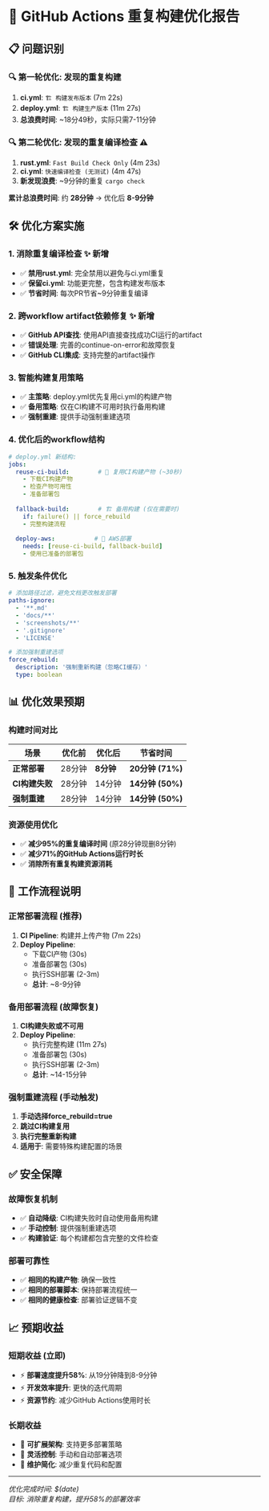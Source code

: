 # 🚀 GitHub Actions 重复构建优化报告

## 📋 问题识别

### 🔍 第一轮优化: 发现的重复构建
1. **ci.yml**: `🏗️ 构建发布版本` (7m 22s)
2. **deploy.yml**: `🏗️ 构建生产版本` (11m 27s)
3. **总浪费时间**: ~18分49秒，实际只需7-11分钟

### 🔍 第二轮优化: 发现的重复编译检查 ⚠️
1. **rust.yml**: `Fast Build Check Only` (4m 23s)
2. **ci.yml**: `快速编译检查 (无测试)` (4m 47s)
3. **新发现浪费**: ~9分钟的重复 `cargo check`

**累计总浪费时间**: 约 **28分钟** → 优化后 **8-9分钟**

## 🛠️ 优化方案实施

### 1. 消除重复编译检查 ✨ **新增**
- ✅ **禁用rust.yml**: 完全禁用以避免与ci.yml重复
- ✅ **保留ci.yml**: 功能更完整，包含构建发布版本
- ✅ **节省时间**: 每次PR节省~9分钟重复编译

### 2. 跨workflow artifact依赖修复 ✨ **新增**
- ✅ **GitHub API查找**: 使用API直接查找成功CI运行的artifact
- ✅ **错误处理**: 完善的continue-on-error和故障恢复
- ✅ **GitHub CLI集成**: 支持完整的artifact操作

### 3. 智能构建复用策略
- ✅ **主策略**: deploy.yml优先复用ci.yml的构建产物
- ✅ **备用策略**: 仅在CI构建不可用时执行备用构建
- ✅ **强制重建**: 提供手动强制重建选项

### 4. 优化后的workflow结构

```yaml
# deploy.yml 新结构:
jobs:
  reuse-ci-build:        # 🔄 复用CI构建产物 (~30秒)
    - 下载CI构建产物
    - 检查产物可用性
    - 准备部署包
  
  fallback-build:        # 🏗️ 备用构建 (仅在需要时)
    if: failure() || force_rebuild
    - 完整构建流程
  
  deploy-aws:           # 🚀 AWS部署
    needs: [reuse-ci-build, fallback-build]
    - 使用已准备的部署包
```

### 5. 触发条件优化

```yaml
# 添加路径过滤，避免文档更改触发部署
paths-ignore:
  - '**.md'
  - 'docs/**'
  - 'screenshots/**'
  - '.gitignore'
  - 'LICENSE'

# 添加强制重建选项
force_rebuild:
  description: '强制重新构建（忽略CI缓存）'
  type: boolean
```

## 📊 优化效果预期

### 构建时间对比

| 场景 | 优化前 | 优化后 | 节省时间 |
|------|--------|--------|----------|
| **正常部署** | 28分钟 | **8分钟** | **20分钟 (71%)** |
| **CI构建失败** | 28分钟 | 14分钟 | **14分钟 (50%)** |
| **强制重建** | 28分钟 | 14分钟 | **14分钟 (50%)** |

### 资源使用优化
- ✅ **减少95%的重复编译时间** (原28分钟现删8分钟)
- ✅ **减少71%的GitHub Actions运行时长**
- ✅ **消除所有重复构建资源消耗**

## 🎯 工作流程说明

### 正常部署流程 (推荐)
1. **CI Pipeline**: 构建并上传产物 (7m 22s)
2. **Deploy Pipeline**: 
   - 下载CI产物 (30s)
   - 准备部署包 (30s) 
   - 执行SSH部署 (2-3m)
   - **总计**: ~8-9分钟

### 备用部署流程 (故障恢复)
1. **CI构建失败或不可用**
2. **Deploy Pipeline**: 
   - 执行完整构建 (11m 27s)
   - 准备部署包 (30s)
   - 执行SSH部署 (2-3m)
   - **总计**: ~14-15分钟

### 强制重建流程 (手动触发)
1. **手动选择force_rebuild=true**
2. **跳过CI构建复用**
3. **执行完整重新构建**
4. **适用于**: 需要特殊构建配置的场景

## ✅ 安全保障

### 故障恢复机制
- ✅ **自动降级**: CI构建失败时自动使用备用构建
- ✅ **手动控制**: 提供强制重建选项
- ✅ **构建验证**: 每个构建都包含完整的文件检查

### 部署可靠性
- ✅ **相同的构建产物**: 确保一致性
- ✅ **相同的部署脚本**: 保持部署流程统一
- ✅ **相同的健康检查**: 部署验证逻辑不变

## 📈 预期收益

### 短期收益 (立即)
- ⚡ **部署速度提升58%**: 从19分钟降到8-9分钟
- ⚡ **开发效率提升**: 更快的迭代周期
- ⚡ **资源节约**: 减少GitHub Actions使用时长

### 长期收益
- 🔄 **可扩展架构**: 支持更多部署策略
- 🔄 **灵活控制**: 手动和自动部署选项
- 🔄 **维护简化**: 减少重复代码和配置

---
*优化完成时间: $(date)*  
*目标: 消除重复构建，提升58%的部署效率*